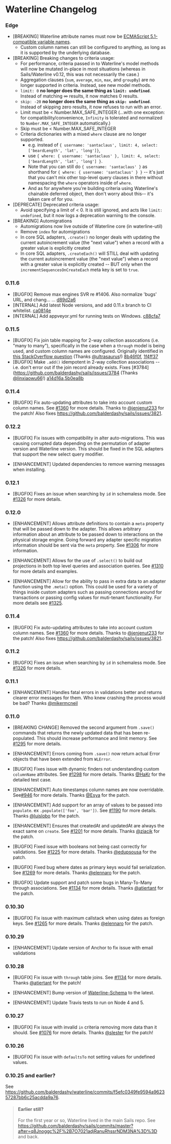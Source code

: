# Waterline Changelog

### Edge

* [BREAKING] Waterline attribute names must now be [ECMAScript 5.1-compatible variable names](https://github.com/mikermcneil/machinepack-javascript/blob/3786c05388cf49220a6d3b6dbbc1d80312d247ec/machines/validate-varname.js#L41).
  + Custom column names can still be configured to anything, as long as it is supported by the underlying database.
* [BREAKING] Breaking changes to criteria usage:
  + For performance, criteria passed in to Waterline's model methods will now be mutated in-place in most situations (whereas in Sails/Waterline v0.12, this was not necessarily the case.)
  + Aggregation clauses (`sum`, `average`, `min`, `max`, and `groupBy`) are no longer supported in criteria.  Instead, see new model methods.
  + `limit: 0` **no longer does the same thing as `limit: undefined`**.  Instead of matching ∞ results, it now matches 0 results.
  + `skip: -20` **no longer does the same thing as `skip: undefined`**.  Instead of skipping zero results, it now refuses to run with an error.
  + Limit must be < Number.MAX_SAFE_INTEGER (...with one exception: for compatibility/convenience, `Infinity` is tolerated and normalized to `Number.MAX_SAFE_INTEGER` automatically.)
  + Skip must be < Number.MAX_SAFE_INTEGER
  + Criteria dictionaries with a mixed `where` clause are no longer supported.
    + e.g. instead of `{ username: 'santaclaus', limit: 4, select: ['beardLength', 'lat', 'long']}`,
    + use `{ where: { username: 'santaclaus' }, limit: 4, select: ['beardLength', 'lat', 'long'] }`.
    + Note that you can still do `{ username: 'santaclaus' }` as shorthand for `{ where: { username: 'santaclaus' } }` -- it's just that you can't mix other top-level query clauses in there without namespacing the `where` operators inside of `where`.
    + And as for anywhere you're building criteria using Waterline's chainable deferred object, then don't worry about this-- it's taken care of for you.
* [DEPRECATE] Deprecated criteria usage:
  + Avoid specifying a limit of < 0.  It is still ignored, and acts like `limit: undefined`, but it now logs a deprecation warning to the console.
* [BREAKING] Automigrations
  + Automigrations now live outside of Waterline core (in waterline-util)
  + Remove `index` for automigrations
  + In core SQL adapters, `.create()` no longer deals with updating the current autoincrement value (the "next value") when a record with a greater value is explicitly created
  + In core SQL adapters, `.createEach()` will STILL deal with updating the current autoincrement value (the "next value") when a record with a greater value is explicitly created -- BUT only when the `incrementSequencesOnCreateEach` meta key is set to `true`.


### 0.11.6

* [BUGFIX] Remove max engines SVR re #1406. Also normalize 'bugs' URL, and chang…  …     [d89d2a6](https://github.com/balderdashy/waterline/commit/d89d2a6)
* [INTERNAL] Add latest Node versions, and add 0.11.x branch to CI whitelist.      [ca0814e](https://github.com/balderdashy/waterline/commit/ca0814e)
* [INTERNAL] Add appveyor.yml for running tests on Windows.      [c88cfa7](https://github.com/balderdashy/waterline/commit/c88cfa7)

### 0.11.5

* [BUGFIX] Fix join table mapping for 2-way collection assocations (i.e. "many to many"), specifically in the case when a `through` model is being used, and custom column names are configured.  Originally identified in [this StackOverflow question](http://stackoverflow.com/questions/37774857/sailsjs-through-association-how-to-create-association)  (Thanks [@ultrasaurus](https://github.com/ultrasaurus)!)   [8b46f0f](https://github.com/balderdashy/waterline/commit/8b46f0f), [1f4ff37](https://github.com/balderdashy/waterline/commit/1f4ff37)
* [BUGFIX] Make `.add()` idempotent in 2-way collection associations -- i.e. don't error out if the join record already exists.  Fixes [#3784](https://github.com/balderdashy/sails/issues/3784 (Thanks [@linxiaowu66](https://github.com/linxiaowu66)!)      [a14d16a](https://github.com/balderdashy/waterline/commit/a14d16a),[5b0ea8b](https://github.com/balderdashy/waterline/commit/5b0ea8b)

### 0.11.4

* [BUGFIX] Fix auto-updating attributes to take into account custom column names. See [#1360](https://github.com/balderdashy/waterline/pull/1360) for more details. Thanks to [@jenjenut233](https://github.com/jenjenut233) for the patch!   Also fixes https://github.com/balderdashy/sails/issues/3821.

### 0.12.2

* [BUGFIX] Fix issues with compatibility in alter auto-migrations. This was causing corrupted data depending on the permutation of adapter version and Waterline version. This should be fixed in the SQL adapters that support the new select query modifier.

* [ENHANCEMENT] Updated dependencies to remove warning messages when installing.

### 0.12.1

* [BUGFIX] Fixes an issue when searching by `id` in schemaless mode. See [#1326](https://github.com/balderdashy/waterline/issues/1326) for more details.

### 0.12.0

* [ENHANCEMENT] Allows attribute definitions to contain a `meta` property that will be passed down to the adapter. This allows arbitrary information about an attribute to be passed down to interactions on the physical storage engine. Going forward any adapter specific migration information should be sent via the `meta` property. See [#1306](https://github.com/balderdashy/waterline/pull/1306) for more information.

* [ENHANCEMENT] Allows for the use of `.select()` to build out projections in both top level queries and association queries. See [#1310](https://github.com/balderdashy/waterline/pull/1310) for more details and examples.

* [ENHANCEMENT] Allow for the ability to pass in extra data to an adapter function using the `.meta()` option. This could be used for a variety of things inside custom adapters such as passing connections around for transactions or passing config values for muti-tenant functionality. For more details see [#1325](https://github.com/balderdashy/waterline/pull/1325).

### 0.11.4

* [BUGFIX] Fix auto-updating attributes to take into account custom column names. See [#1360](https://github.com/balderdashy/waterline/pull/1360) for more details. Thanks to [@jenjenut233](https://github.com/jenjenut233) for the patch!   Also fixes https://github.com/balderdashy/sails/issues/3821.

### 0.11.2

* [BUGFIX] Fixes an issue when searching by `id` in schemaless mode. See [#1326](https://github.com/balderdashy/waterline/issues/1326) for more details.

### 0.11.1

* [ENHANCEMENT] Handles fatal errors in validations better and returns clearer error messages for them. Who knew crashing the process would be bad? Thanks [@mikermcneil](https://github.com/mikermcneil)

### 0.11.0

* [BREAKING CHANGE] Removed the second argument from `.save()` commands that returns the newly updated data that has been re-populated. This should increase performance and limit memory. See [#1295](https://github.com/balderdashy/waterline/pull/1295) for more details.

* [ENHANCEMENT] Errors coming from `.save()` now return actual Error objects that have been extended from `WLError`.

* [BUGFIX] Fixes issue with dynamic finders not understanding custom `columnName` attributes. See [#1298](https://github.com/balderdashy/waterline/pull/1298) for more details. Thanks [@HaKr](https://github.com/HaKr) for the detailed test case.

* [ENHANCEMENT] Auto timestamps column names are now overridable. See[#946](https://github.com/balderdashy/waterline/pull/946) for more details. Thanks [@Esya](https://github.com/Esya) for the patch.

* [ENHANCEMENT] Add support for an array of values to be passed into `populate`. ex `.populate(['foo', 'bar'])`. See [#1190](https://github.com/balderdashy/waterline/pull/1190) for more details. Thanks [@luislobo](https://github.com/luislobo) for the patch.

* [ENHANCEMENT] Ensures that createdAt and updatedAt are always the exact same on `create`. See [#1201](https://github.com/balderdashy/waterline/pull/1201) for more details. Thanks [@ziacik](https://github.com/ziacik) for the patch.

* [BUGFIX] Fixed issue with booleans not being cast correctly for validations. See [#1225](https://github.com/balderdashy/waterline/pull/1225) for more details. Thanks [@edupsousa](https://github.com/edupsousa) for the patch.

* [BUGFIX] Fixed bug where dates as primary keys would fail serialization. See [#1269](https://github.com/balderdashy/waterline/pull/1269) for more details. Thanks [@elennaro](https://github.com/elennaro) for the patch.

* [BUGFIX] Update support and patch some bugs in Many-To-Many through associations. See [#1134](https://github.com/balderdashy/waterline/pull/1134) for more details. Thanks [@atiertant](https://github.com/atiertant) for the patch.


### 0.10.30

* [BUGFIX] Fix issue with maximum callstack when using dates as foreign keys. See [#1265](https://github.com/balderdashy/waterline/issues/1265) for more details. Thanks [@elennaro](https://github.com/elennaro) for the patch.

### 0.10.29

* [ENHANCEMENT] Update version of Anchor to fix issue with email validations

### 0.10.28

* [BUGFIX] Fix issue with `through` table joins. See [#1134](https://github.com/balderdashy/waterline/pull/1134) for more details. Thanks [@atiertant](https://github.com/atiertant) for the patch!

* [ENHANCEMENT] Bump version of [Waterline-Schema](https://github.com/balderdashy/waterline-schema) to the latest.

* [ENHANCEMENT] Update Travis tests to run on Node 4 and 5.

### 0.10.27

* [BUGFIX] Fix issue with invalid `in` criteria removing more data than it should. See [#1076](https://github.com/balderdashy/waterline/pull/1076) for more details. Thanks [@slester](https://github.com/slester) for the patch!

### 0.10.26

* [BUGFIX] Fix issue with `defaultsTo` not setting values for undefined values.

### 0.10.25 and earlier?

See https://github.com/balderdashy/waterline/commits/f5efc0349fe9594a962357287bb6c25acdda9a76.

> #### Earlier still?
>
> For the first year or so, Waterline lived in the main Sails repo.  See https://github.com/balderdashy/sails/commits/master?after=q8Jnoggc%2F%2B7O7021adjRanuRhssrNDM3NA%3D%3D and back.


